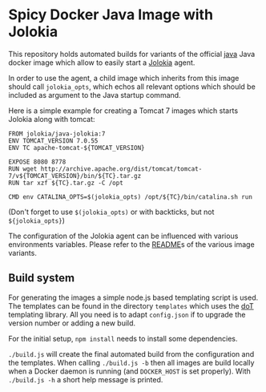 # Spicy Docker Java Image with Jolokia

This repository holds automated builds for variants of the official [java](https://registry.hub.docker.com/_/java)
Java docker image which allow to easily start a [Jolokia](http://www.jolokia.org) agent.

In order to use the agent, a child image which inherits from this image should call `jolokia_opts`, which echos all 
relevant options which should be included as argument to the Java startup command.

Here is a simple example for creating a Tomcat 7 images which starts Jolokia along with tomcat:

````
FROM jolokia/java-jolokia:7
ENV TOMCAT_VERSION 7.0.55
ENV TC apache-tomcat-${TOMCAT_VERSION}

EXPOSE 8080 8778
RUN wget http://archive.apache.org/dist/tomcat/tomcat-7/v${TOMCAT_VERSION}/bin/${TC}.tar.gz
RUN tar xzf ${TC}.tar.gz -C /opt

CMD env CATALINA_OPTS=$(jolokia_opts) /opt/${TC}/bin/catalina.sh run
````

(Don't forget to use `$(jolokia_opts)` or with backticks, but not `${jolokia_opts}`)

The configuration of the Jolokia agent can be influenced with various environments variables. Please refer to the 
[README](openjdk-7)s of the various image variants.
 
## Build system
 
 For generating the images a simple node.js based templating script is used. The templates can be found in the 
 directory `templates` which uses the [doT](http://olado.github.io/doT/index.html) templating library. All you need is 
 to adapt `config.json` if to upgrade the version number or adding a new build. 
 
 For the initial setup, `npm install` needs to install some dependencies. 
  
 `./build.js` will create the final automated build from the configuration and the templates. When calling `./build.js -b`
 then all images are build locally when a Docker daemon is running (and `DOCKER_HOST` is set properly). With `./build.js -h` 
 a short help message is printed.
 
 